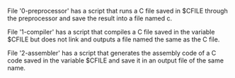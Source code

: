 File '0-preprocessor' has a script that runs a C file saved in $CFILE through the preprocessor and save the result into a file named c.

File '1-compiler' has a script that compiles a C file saved in the variable $CFILE but does not link and outputs a file named the same as the C file.

File '2-assembler' has a script that generates the assembly code of a C code saved in the variable $CFILE and save it in an output file of the same name.
